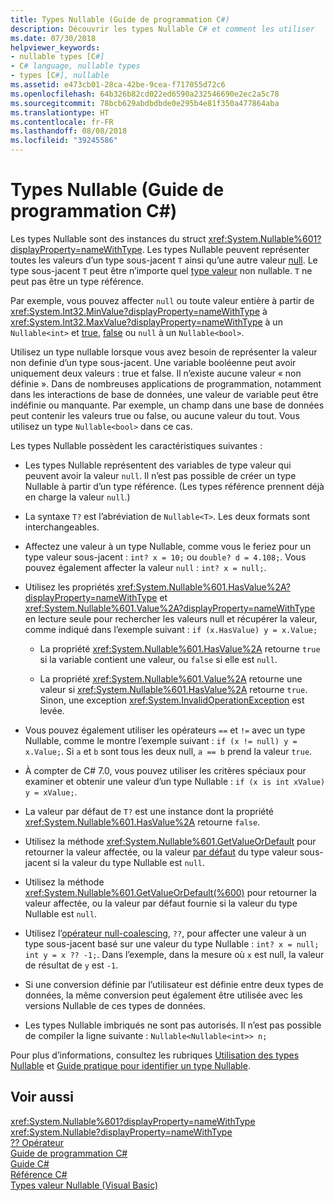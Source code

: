 ```yaml
---
title: Types Nullable (Guide de programmation C#)
description: Découvrir les types Nullable C# et comment les utiliser
ms.date: 07/30/2018
helpviewer_keywords:
- nullable types [C#]
- C# language, nullable types
- types [C#], nullable
ms.assetid: e473cb01-28ca-42be-9cea-f717055d72c6
ms.openlocfilehash: 64b326b82cd022ed6590a232546690e2ec2a5c78
ms.sourcegitcommit: 78bcb629abdbdbde0e295b4e81f350a477864aba
ms.translationtype: HT
ms.contentlocale: fr-FR
ms.lasthandoff: 08/08/2018
ms.locfileid: "39245586"
---
```

# <a name="nullable-types-c-programming-guide"></a>Types Nullable (Guide de programmation C#)

Les types Nullable sont des instances du struct <xref:System.Nullable%601?displayProperty=nameWithType>. Les types Nullable peuvent représenter toutes les valeurs d’un type sous-jacent `T` ainsi qu’une autre valeur [null](../../language-reference/keywords/null.md). Le type sous-jacent `T` peut être n’importe quel [type valeur](../../language-reference/keywords/value-types.md) non nullable. `T` ne peut pas être un type référence.

Par exemple, vous pouvez affecter `null` ou toute valeur entière à partir de <xref:System.Int32.MinValue?displayProperty=nameWithType> à <xref:System.Int32.MaxValue?displayProperty=nameWithType> à un `Nullable<int>` et [true](../../language-reference/keywords/true-literal.md), [false](../../language-reference/keywords/false-literal.md) ou `null` à un `Nullable<bool>`.

Utilisez un type nullable lorsque vous avez besoin de représenter la valeur non definie d’un type sous-jacent. Une variable booléenne peut avoir uniquement deux valeurs : true et false. Il n’existe aucune valeur « non définie ». Dans de nombreuses applications de programmation, notamment dans les interactions de base de données, une valeur de variable peut être indéfinie ou manquante. Par exemple, un champ dans une base de données peut contenir les valeurs true ou false, ou aucune valeur du tout. Vous utilisez un type `Nullable<bool>` dans ce cas.

Les types Nullable possèdent les caractéristiques suivantes :
  
- Les types Nullable représentent des variables de type valeur qui peuvent avoir la valeur `null`. Il n’est pas possible de créer un type Nullable à partir d’un type référence. (Les types référence prennent déjà en charge la valeur `null`.)  
  
- La syntaxe `T?` est l’abréviation de `Nullable<T>`. Les deux formats sont interchangeables.  
  
- Affectez une valeur à un type Nullable, comme vous le feriez pour un type valeur sous-jacent : `int? x = 10;` ou `double? d = 4.108;`. Vous pouvez également affecter la valeur `null` : `int? x = null;`.  
  
- Utilisez les propriétés <xref:System.Nullable%601.HasValue%2A?displayProperty=nameWithType> et <xref:System.Nullable%601.Value%2A?displayProperty=nameWithType> en lecture seule pour rechercher les valeurs null et récupérer la valeur, comme indiqué dans l’exemple suivant : `if (x.HasValue) y = x.Value;`  
  
  - La propriété <xref:System.Nullable%601.HasValue%2A> retourne `true` si la variable contient une valeur, ou `false` si elle est `null`.
  
  - La propriété <xref:System.Nullable%601.Value%2A> retourne une valeur si <xref:System.Nullable%601.HasValue%2A> retourne `true`. Sinon, une exception <xref:System.InvalidOperationException> est levée.  
  
- Vous pouvez également utiliser les opérateurs `==` et `!=` avec un type Nullable, comme le montre l’exemple suivant : `if (x != null) y = x.Value;`. Si `a` et `b` sont tous les deux null, `a == b` prend la valeur `true`.  

- À compter de C# 7.0, vous pouvez utiliser les critères spéciaux pour examiner et obtenir une valeur d’un type Nullable : `if (x is int xValue) y = xValue;`.
  
- La valeur par défaut de `T?` est une instance dont la propriété <xref:System.Nullable%601.HasValue%2A> retourne `false`.  

- Utilisez la méthode <xref:System.Nullable%601.GetValueOrDefault> pour retourner la valeur affectée, ou la valeur [par défaut](../../language-reference/keywords/default-values-table.md) du type valeur sous-jacent si la valeur du type Nullable est `null`.  

- Utilisez la méthode <xref:System.Nullable%601.GetValueOrDefault(%600)> pour retourner la valeur affectée, ou la valeur par défaut fournie si la valeur du type Nullable est `null`.
  
- Utilisez l’[opérateur null-coalescing](../../language-reference/operators/null-coalescing-operator.md), `??`, pour affecter une valeur à un type sous-jacent basé sur une valeur du type Nullable : `int? x = null; int y = x ?? -1;`. Dans l’exemple, dans la mesure où `x` est null, la valeur de résultat de `y` est `-1`.

- Si une conversion définie par l’utilisateur est définie entre deux types de données, la même conversion peut également être utilisée avec les versions Nullable de ces types de données.
  
- Les types Nullable imbriqués ne sont pas autorisés. Il n’est pas possible de compiler la ligne suivante : `Nullable<Nullable<int>> n;`  

Pour plus d’informations, consultez les rubriques [Utilisation des types Nullable](using-nullable-types.md) et [Guide pratique pour identifier un type Nullable](how-to-identify-a-nullable-type.md).
  
## <a name="see-also"></a>Voir aussi

 <xref:System.Nullable%601?displayProperty=nameWithType>  
 <xref:System.Nullable?displayProperty=nameWithType>  
 [?? Opérateur](../../language-reference/operators/null-coalescing-operator.md)  
 [Guide de programmation C#](../index.md)  
 [Guide C#](../../index.md)  
 [Référence C#](../../language-reference/index.md)  
 [Types valeur Nullable (Visual Basic)](../../../visual-basic/programming-guide/language-features/data-types/nullable-value-types.md)  
